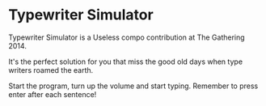 Typewriter Simulator
========================

Typewriter Simulator is a Useless compo contribution at The Gathering 2014.

It's the perfect solution for you that miss the good old days when
type writers roamed the earth.

Start the program, turn up the volume and start typing. Remember to press enter after each sentence!

